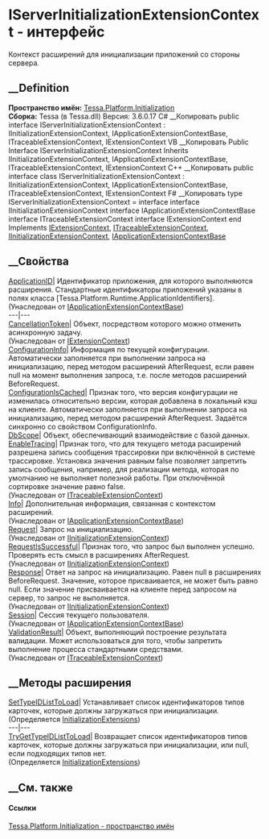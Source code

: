 # IServerInitializationExtensionContext - интерфейс
Контекст расширений для инициализации приложений со стороны сервера.
## __Definition
 **Пространство имён:**
[Tessa.Platform.Initialization](N_Tessa_Platform_Initialization.htm)  
 **Сборка:** Tessa (в Tessa.dll) Версия: 3.6.0.17
C# __Копировать
     public interface IServerInitializationExtensionContext : IInitializationExtensionContext, 
    	IApplicationExtensionContextBase, ITraceableExtensionContext, IExtensionContext
VB __Копировать
     Public Interface IServerInitializationExtensionContext
    	Inherits IInitializationExtensionContext, IApplicationExtensionContextBase, ITraceableExtensionContext, IExtensionContext
C++ __Копировать
     public interface class IServerInitializationExtensionContext : IInitializationExtensionContext, 
    	IApplicationExtensionContextBase, ITraceableExtensionContext, IExtensionContext
F# __Копировать
     type IServerInitializationExtensionContext = 
        interface
            interface IInitializationExtensionContext
            interface IApplicationExtensionContextBase
            interface ITraceableExtensionContext
            interface IExtensionContext
        end
Implements
    [IExtensionContext](T_Tessa_Extensions_IExtensionContext.htm), [ITraceableExtensionContext](T_Tessa_Extensions_ITraceableExtensionContext.htm), [IInitializationExtensionContext](T_Tessa_Platform_Initialization_IInitializationExtensionContext.htm), [IApplicationExtensionContextBase](T_Tessa_Platform_Runtime_IApplicationExtensionContextBase.htm)
##  __Свойства
[ApplicationID](P_Tessa_Platform_Runtime_IApplicationExtensionContextBase_ApplicationID.htm)|
Идентификатор приложения, для которого выполняются расширения. Стандартные
идентификаторы приложений указаны в полях класса
[Tessa.Platform.Runtime.ApplicationIdentifiers].  
(Унаследован от
[IApplicationExtensionContextBase](T_Tessa_Platform_Runtime_IApplicationExtensionContextBase.htm))  
---|---  
[CancellationToken](P_Tessa_Extensions_IExtensionContext_CancellationToken.htm)|
Объект, посредством которого можно отменить асинхронную задачу.  
(Унаследован от [IExtensionContext](T_Tessa_Extensions_IExtensionContext.htm))  
[ConfigurationInfo](P_Tessa_Platform_Initialization_IServerInitializationExtensionContext_ConfigurationInfo.htm)|
Информация по текущей конфигурации. Автоматически заполняется при выполнении
запроса на инициализацию, перед методом расширений AfterRequest, если равен
null на момент выполнения запроса, т.е. после методов расширений
BeforeRequest.  
[ConfigurationIsCached](P_Tessa_Platform_Initialization_IServerInitializationExtensionContext_ConfigurationIsCached.htm)|
Признак того, что версия конфигурации не изменилась относительно версии,
которая добавлена в локальный кэш на клиенте. Автоматически заполняется при
выполнении запроса на инициализацию, перед методом расширений AfterRequest.
Задаётся синхронно со свойством ConfigurationInfo.  
[DbScope](P_Tessa_Platform_Initialization_IServerInitializationExtensionContext_DbScope.htm)|
Объект, обеспечивающий взаимодействие с базой данных.  
[EnableTracing](P_Tessa_Extensions_ITraceableExtensionContext_EnableTracing.htm)|
Признак того, что для текущего метода расширений разрешена запись сообщения
трассировки при включённой в системе трассировке. Установка значения равным
false позволяет запретить запись сообщения, например, для реализации метода,
которая по умолчанию не выполняет полезной работы. При отключённой сортировке
значение равно false.  
(Унаследован от
[ITraceableExtensionContext](T_Tessa_Extensions_ITraceableExtensionContext.htm))  
[Info](P_Tessa_Platform_Runtime_IApplicationExtensionContextBase_Info.htm)|
Дополнительная информация, связанная с контекстом расширений.  
(Унаследован от
[IApplicationExtensionContextBase](T_Tessa_Platform_Runtime_IApplicationExtensionContextBase.htm))  
[Request](P_Tessa_Platform_Initialization_IInitializationExtensionContext_Request.htm)|
Запрос на инициализацию.  
(Унаследован от
[IInitializationExtensionContext](T_Tessa_Platform_Initialization_IInitializationExtensionContext.htm))  
[RequestIsSuccessful](P_Tessa_Platform_Initialization_IInitializationExtensionContext_RequestIsSuccessful.htm)|
Признак того, что запрос был выполнен успешно. Проверять есть смысл в
расширениях AfterRequest.  
(Унаследован от
[IInitializationExtensionContext](T_Tessa_Platform_Initialization_IInitializationExtensionContext.htm))  
[Response](P_Tessa_Platform_Initialization_IInitializationExtensionContext_Response.htm)|
Ответ на запрос на инициализацию. Равен null в расширениях BeforeRequest.
Значение, которое присваивается, не может быть равно null. Если значение
присваивается на клиенте перед запросом на сервер, то запрос не выполняется.  
(Унаследован от
[IInitializationExtensionContext](T_Tessa_Platform_Initialization_IInitializationExtensionContext.htm))  
[Session](P_Tessa_Platform_Runtime_IApplicationExtensionContextBase_Session.htm)|
Сессия текущего пользователя.  
(Унаследован от
[IApplicationExtensionContextBase](T_Tessa_Platform_Runtime_IApplicationExtensionContextBase.htm))  
[ValidationResult](P_Tessa_Extensions_ITraceableExtensionContext_ValidationResult.htm)|
Объект, выполняющий построение результата валидации. Может использоваться для
того, чтобы запретить выполнение процесса стандартными средствами.  
(Унаследован от
[ITraceableExtensionContext](T_Tessa_Extensions_ITraceableExtensionContext.htm))  
##  __Методы расширения
[SetTypeIDListToLoad](M_Tessa_Platform_Initialization_InitializationExtensions_SetTypeIDListToLoad.htm)|
Устанавливает список идентификаторов типов карточек, которые должны
загружаться при инициализации.  
(Определяется
[InitializationExtensions](T_Tessa_Platform_Initialization_InitializationExtensions.htm))  
---|---  
[TryGetTypeIDListToLoad](M_Tessa_Platform_Initialization_InitializationExtensions_TryGetTypeIDListToLoad.htm)|
Возвращает список идентификаторов типов карточек, которые должны загружаться
при инициализации, или null, если подходящих типов нет.  
(Определяется
[InitializationExtensions](T_Tessa_Platform_Initialization_InitializationExtensions.htm))  
##  __См. также
#### Ссылки
[Tessa.Platform.Initialization - пространство
имён](N_Tessa_Platform_Initialization.htm)
